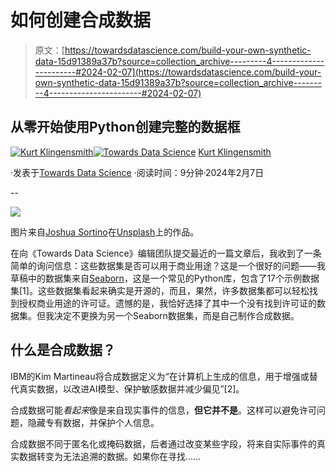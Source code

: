 # 如何创建合成数据

> 原文：[https://towardsdatascience.com/build-your-own-synthetic-data-15d91389a37b?source=collection_archive---------4-----------------------#2024-02-07](https://towardsdatascience.com/build-your-own-synthetic-data-15d91389a37b?source=collection_archive---------4-----------------------#2024-02-07)

## 从零开始使用Python创建完整的数据框

[](https://medium.com/@kurt.klingensmith?source=post_page---byline--15d91389a37b--------------------------------)[![Kurt Klingensmith](../Images/2249e99f12d10f81598c754b1aaf76cc.png)](https://medium.com/@kurt.klingensmith?source=post_page---byline--15d91389a37b--------------------------------)[](https://towardsdatascience.com/?source=post_page---byline--15d91389a37b--------------------------------)[![Towards Data Science](../Images/a6ff2676ffcc0c7aad8aaf1d79379785.png)](https://towardsdatascience.com/?source=post_page---byline--15d91389a37b--------------------------------) [Kurt Klingensmith](https://medium.com/@kurt.klingensmith?source=post_page---byline--15d91389a37b--------------------------------)

·发表于[Towards Data Science](https://towardsdatascience.com/?source=post_page---byline--15d91389a37b--------------------------------) ·阅读时间：9分钟·2024年2月7日

--

![](../Images/0cdc29d0203d7225c4541733960f9b92.png)

图片来自[Joshua Sortino](https://unsplash.com/@sortino?utm_content=creditCopyText&utm_medium=referral&utm_source=unsplash)在[Unsplash](https://unsplash.com/photos/worms-eye-view-photography-of-ceiling-LqKhnDzSF-8?utm_content=creditCopyText&utm_medium=referral&utm_source=unsplash)上的作品。

在向《Towards Data Science》编辑团队提交最近的一篇文章后，我收到了一条简单的询问信息：这些数据集是否可以用于商业用途？这是一个很好的问题——我草稿中的数据集来自[Seaborn](https://seaborn.pydata.org)，这是一个常见的Python库，包含了17个示例数据集[1]。这些数据集看起来确实是开源的，而且，果然，许多数据集都可以轻松找到授权商业用途的许可证。遗憾的是，我恰好选择了其中一个没有找到许可证的数据集。但我决定不更换为另一个Seaborn数据集，而是自己制作合成数据。

## **什么是合成数据？**

IBM的Kim Martineau将合成数据定义为“在计算机上生成的信息，用于增强或替代真实数据，以改进AI模型、保护敏感数据并减少偏见”[2]。

合成数据可能*看起来*像是来自现实事件的信息，**但它并不是**。这样可以避免许可问题，隐藏专有数据，并保护个人信息。

合成数据不同于匿名化或掩码数据，后者通过改变某些字段，将来自实际事件的真实数据转变为无法追溯的数据。如果你在寻找……
